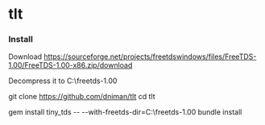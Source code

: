 # tlt

### Install 
Download
  https://sourceforge.net/projects/freetdswindows/files/FreeTDS-1.00/FreeTDS-1.00-x86.zip/download

Decompress it to C:\freetds-1.00

git clone https://github.com/dniman/tlt
cd tlt

gem install tiny_tds -- --with-freetds-dir=C:\freetds-1.00
bundle install
